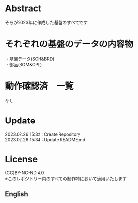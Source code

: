# Abstract
そらが2023年に作成した基盤のすべてです
# それぞれの基盤のデータの内容物
・基盤データ(SCH&BRD)  
・部品(BOM&CPL)  
# 動作確認済　一覧
なし
# Update
2023.02.26 15:32 : Create Repository  
2023.02.26 15:34 : Update README.md
# License
(CC)BY-NC-ND 4.0  
※このレポジトリー内のすべての制作物において適用いたします  

## English

